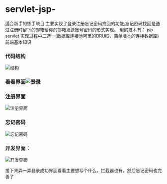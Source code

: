# servlet-jsp-
适合新手的练手项目
主要实现了登录注册忘记密码找回的功能,忘记密码找回是通过注册时留下的邮箱给你的邮箱发送账号密码的形式实现。
用的技术有： jsp servlet 实现过程中二选一(数据库连接池阿里的DRUID，简单版本的连接数据库) 前端基本知识 

### 代码结构
![结构](https://ae01.alicdn.com/kf/Heb371f1b02e74f589d40375a99aea6c5J.jpg)
### 看看界面![登录](https://ae01.alicdn.com/kf/He26acb3bdbf843e8984b8dbce27c2264p.jpg)
### 注册界面
![注册界面](https://ae01.alicdn.com/kf/H077e4ea57c86493ebf45ddfb8590582cm.jpg)
### 忘记密码
![忘记密码](https://ae01.alicdn.com/kf/H345d8ad854dc47b1a50630a0096864adz.jpg)
### 开发界面：
![开发界面](https://ae01.alicdn.com/kf/H3b33dbfa997348959ee19a7ea4e88dc39.jpg)

接下来弄一弄登录成功界面看看主要想写个什么。拦截器也有，然后忘记密码也完善了
